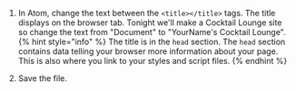 1. In Atom, change the text between the `<title></title>` tags. The title displays on the browser tab. Tonight we'll make a Cocktail Lounge site so change the text from "Document" to "YourName's Cocktail Lounge".
   {% hint style="info" %}
The title is in the `head` section. The `head` section contains data telling your browser more information about your page. This is also where you link to your styles and script files.
   {% endhint %}

2. Save the file.
